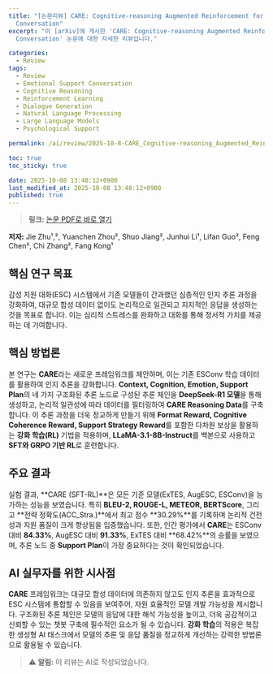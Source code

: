 ```yaml
---
title: "[논문리뷰] CARE: Cognitive-reasoning Augmented Reinforcement for Emotional Support
  Conversation"
excerpt: "이 [arXiv]에 게시한 'CARE: Cognitive-reasoning Augmented Reinforcement for Emotional Support
  Conversation' 논문에 대한 자세한 리뷰입니다."

categories:
  - Review
tags:
  - Review
  - Emotional Support Conversation
  - Cognitive Reasoning
  - Reinforcement Learning
  - Dialogue Generation
  - Natural Language Processing
  - Large Language Models
  - Psychological Support

permalink: /ai/review/2025-10-8-CARE_Cognitive-reasoning_Augmented_Reinforcement_for_Emotional_Support_Conversation/

toc: true
toc_sticky: true

date: 2025-10-08 13:48:12+0900
last_modified_at: 2025-10-08 13:48:12+0900
published: true
---
```

> **링크:** [논문 PDF로 바로 열기](https://arxiv.org/abs/2510.05122)

**저자:** Jie Zhu¹,², Yuanchen Zhou², Shuo Jiang², Junhui Li¹, Lifan Guo², Feng Chen², Chi Zhang², Fang Kong¹



## 핵심 연구 목표
감성 지원 대화(ESC) 시스템에서 기존 모델들이 간과했던 심층적인 인지 추론 과정을 강화하여, 대규모 합성 데이터 없이도 논리적으로 일관되고 지지적인 응답을 생성하는 것을 목표로 합니다. 이는 심리적 스트레스를 완화하고 대화를 통해 정서적 가치를 제공하는 데 기여합니다.

## 핵심 방법론
본 연구는 **CARE**라는 새로운 프레임워크를 제안하며, 이는 기존 ESConv 학습 데이터를 활용하여 인지 추론을 강화합니다. **Context, Cognition, Emotion, Support Plan**의 네 가지 구조화된 추론 노드로 구성된 추론 체인을 **DeepSeek-R1 모델**을 통해 생성하고, 논리적 일관성에 따라 데이터를 필터링하여 **CARE Reasoning Data**를 구축합니다. 이 추론 과정을 더욱 정교하게 만들기 위해 **Format Reward, Cognitive Coherence Reward, Support Strategy Reward**를 포함한 다차원 보상을 활용하는 **강화 학습(RL)** 기법을 적용하며, **LLaMA-3.1-8B-Instruct**를 백본으로 사용하고 **SFT와 GRPO 기반 RL**로 훈련합니다.

## 주요 결과
실험 결과, **CARE (SFT-RL)**은 모든 기준 모델(ExTES, AugESC, ESConv)을 능가하는 성능을 보였습니다. 특히 **BLEU-2, ROUGE-L, METEOR, BERTScore**, 그리고 **전략 정확도(ACC_Stra.)**에서 최고 점수 **30.29%**를 기록하며 논리적 건전성과 지원 품질이 크게 향상됨을 입증했습니다. 또한, 인간 평가에서 **CARE**는 ESConv 대비 **84.33%**, AugESC 대비 **91.33%**, ExTES 대비 **68.42%**의 승률을 보였으며, 추론 노드 중 **Support Plan**이 가장 중요하다는 것이 확인되었습니다.

## AI 실무자를 위한 시사점
**CARE** 프레임워크는 대규모 합성 데이터에 의존하지 않고도 인지 추론을 효과적으로 ESC 시스템에 통합할 수 있음을 보여주어, 자원 효율적인 모델 개발 가능성을 제시합니다. 구조화된 추론 체인은 모델의 응답에 대한 해석 가능성을 높이고, 더욱 공감적이고 신뢰할 수 있는 챗봇 구축에 필수적인 요소가 될 수 있습니다. **강화 학습**의 적용은 복잡한 생성형 AI 태스크에서 모델의 추론 및 응답 품질을 정교하게 개선하는 강력한 방법론으로 활용될 수 있습니다.

> ⚠️ **알림:** 이 리뷰는 AI로 작성되었습니다.